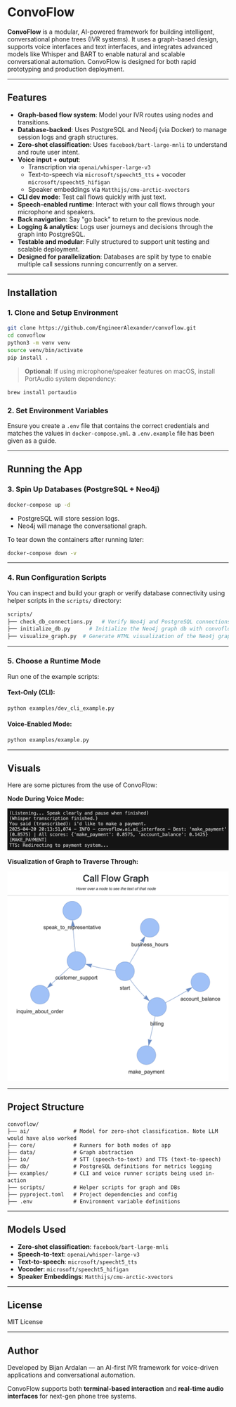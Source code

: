 # ConvoFlow

**ConvoFlow** is a modular, AI-powered framework for building intelligent, conversational phone trees (IVR systems). It uses a graph-based design, supports voice interfaces and text interfaces, and integrates advanced models like Whisper and BART to enable natural and scalable conversational automation. ConvoFlow is designed for both rapid prototyping and production deployment.

---

## Features

- **Graph-based flow system**: Model your IVR routes using nodes and transitions.
- **Database-backed**: Uses PostgreSQL and Neo4j (via Docker) to manage session logs and graph structures.
- **Zero-shot classification**: Uses `facebook/bart-large-mnli` to understand and route user intent.
- **Voice input + output**:
  - Transcription via `openai/whisper-large-v3`
  - Text-to-speech via `microsoft/speecht5_tts` + vocoder `microsoft/speecht5_hifigan`
  - Speaker embeddings via `Matthijs/cmu-arctic-xvectors`
- **CLI dev mode**: Test call flows quickly with just text.
- **Speech-enabled runtime**: Interact with your call flows through your microphone and speakers.
- **Back navigation**: Say "go back" to return to the previous node.
- **Logging & analytics**: Logs user journeys and decisions through the graph into PostgreSQL.
- **Testable and modular**: Fully structured to support unit testing and scalable deployment.
- **Designed for parallelization**: Databases are split by type to enable multiple call sessions running concurrently on a server.

---

## Installation

### 1. Clone and Setup Environment

```bash
git clone https://github.com/EngineerAlexander/convoflow.git
cd convoflow
python3 -m venv venv
source venv/bin/activate
pip install .
```

> **Optional:** If using microphone/speaker features on macOS, install PortAudio system dependency:
```bash
brew install portaudio
```

### 2. Set Environment Variables

Ensure you create a `.env` file that contains the correct credentials and matches the values in `docker-compose.yml`. a `.env.example` file has been given as a guide.

---

## Running the App

### 3. Spin Up Databases (PostgreSQL + Neo4j)

```bash
docker-compose up -d
```

- PostgreSQL will store session logs.
- Neo4j will manage the conversational graph.

To tear down the containers after running later:

```bash
docker-compose down -v
```

---

### 4. Run Configuration Scripts

You can inspect and build your graph or verify database connectivity using helper scripts in the `scripts/` directory:

```bash
scripts/
├── check_db_connections.py   # Verify Neo4j and PostgreSQL connections
├── initialize_db.py      # Initialize the Neo4j graph db with convoflow library
├── visualize_graph.py  # Generate HTML visualization of the Neo4j graph
```

---

### 5. Choose a Runtime Mode

Run one of the example scripts:

#### Text-Only (CLI):

```bash
python examples/dev_cli_example.py
```

#### Voice-Enabled Mode:

```bash
python examples/example.py
```

---

## Visuals

Here are some pictures from the use of ConvoFlow:

**Node During Voice Mode:**

![Voice Demo](media/tts-example-at-node.png)

**Visualization of Graph to Traverse Through:**

![Instantiated Graph](media/graph-visualization.png)

---

## Project Structure

```
convoflow/
├── ai/              # Model for zero-shot classification. Note LLM would have also worked
├── core/            # Runners for both modes of app
├── data/            # Graph abstraction
├── io/              # STT (speech-to-text) and TTS (text-to-speech)
├── db/              # PostgreSQL definitions for metrics logging
├── examples/        # CLI and voice runner scripts being used in-action
├── scripts/         # Helper scripts for graph and DBs
├── pyproject.toml   # Project dependencies and config
├── .env             # Environment variable definitions
```

---

## Models Used

- **Zero-shot classification**: `facebook/bart-large-mnli`
- **Speech-to-text**: `openai/whisper-large-v3`
- **Text-to-speech**: `microsoft/speecht5_tts`
- **Vocoder**: `microsoft/speecht5_hifigan`
- **Speaker Embeddings**: `Matthijs/cmu-arctic-xvectors`

---

## License

MIT License

---

## Author

Developed by Bijan Ardalan — an AI-first IVR framework for voice-driven applications and conversational automation.

ConvoFlow supports both **terminal-based interaction** and **real-time audio interfaces** for next-gen phone tree systems.